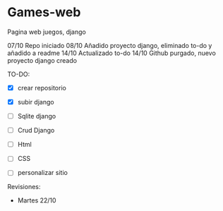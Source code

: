 # Games-web
Pagina web juegos, django

07/10 Repo iniciado
08/10 Añadido proyecto django, eliminado to-do y añadido a readme
14/10 Actualizado to-do
14/10 Github purgado, nuevo proyecto django creado

TO-DO:
- [x] crear repositorio
- [x] subir django
- [ ] Sqlite django
- [ ] Crud Django
- [ ] Html
- [ ] CSS
- [ ] personalizar sitio



Revisiones:
- Martes 22/10
